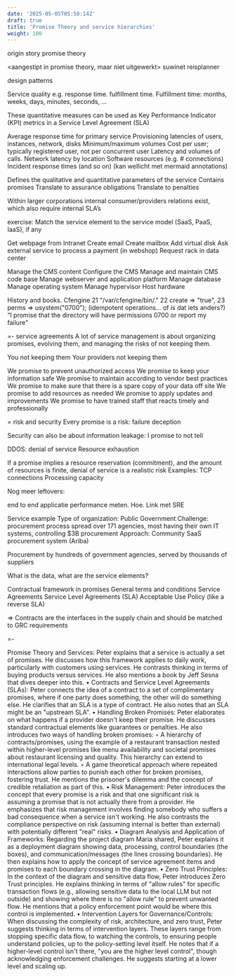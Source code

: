 ```yaml
---
date: '2025-05-05T05:58:14Z'
draft: true
title: 'Promise Theory and service hierarchies'
weight: 100
---
```


origin story promise theory

<aangestipt in promise theory, maar niet uitgewerkt>
suwinet
reisplanner
>


design patterns




Service quality
e.g. response time. fulfillment time.
Fulfillment time: months, weeks, days, minutes, seconds, …

These quantitative measures can be used as Key Performance Indicator (KPI) metrics in a Service Level Agreement (SLA)

Average response time for primary service
Provisioning latencies of users, instances, network, disks
Minimum/maximum volumes
Cost per user; typically registered user, not per concurrent user
Latency and volumes of calls.
Network latency by location
Software resources (e.g.  # connections)
Incident response times
(and so on)
(kan wellicht met mermaid annotations)

Defines the qualitative and quantitative parameters of the service
Contains promises
Translate to assurance obligations
Translate to penalties

Within larger corporations internal consumer/providers relations exist, which also require internal SLA’s



exercise: Match the service element to the service model (SaaS, PaaS, IaaS), if any

Get webpage from Intranet
Create email
Create mailbox
Add virtual disk
Ask external service to process a payment (in webshop)
Request rack in data center

Manage the CMS content
Configure the CMS
Manage and maintain CMS code base
Manage webserver and application platform
Manage database
Manage operating system
Manage hypervisor
Host hardware


History and books.
Cfengine
21 "/var/cfengine/bin/." 
22   create => "true", 
23   perms => usystem("0700");
(idempotent operations... of is dat iets anders?)
“I promise that the directory will have permissions 0700 or report my failure"

=-
service agreements
A lot of service management is about organizing promises, evolving them, and managing the risks of not keeping them.

You not keeping them
Your providers not keeping them

We promise to prevent unauthorized access
We promise to keep your information safe
We promise to maintain according to vendor best practices
We promise to make sure that there is a spare copy of your data off site
We promise to add resources as needed
We promise to apply updates and improvements
We promise to have trained staff that reacts timely and professionally

= risk and security
Every promise is a risk:
    failure 
    deception

Security can also be about information leakage: I promise to not tell

DDOS: denial of service
Resource exhaustion

If a promise implies a resource reservation (commitment), and the amount of resources is finite, denial of service is a realistic risk
Examples:
TCP connections
Processing capacity



Nog meer leftovers:

end to end applicatie performance meten. Hoe. Link met SRE

Service example 
Type of organization: Public Government
Challenge: procurement process spread over 171 agencies, 
most having their own IT systems, 
controlling $3B procurement
Approach: Community SaaS procurement system (Ariba)

Procurement by hundreds of government agencies, served by thousands of suppliers

What is the data, what are the service elements?

Contractual framework in promises
General terms and conditions
Service Agreements
Service Level Agreements (SLA)
Acceptable Use Policy (like a reverse SLA)

=> Contracts are the interfaces in the supply chain and should be matched to GRC requirements


=-

Promise Theory and Services: Peter explains that a service is actually a set of promises. He discusses how this framework applies to daily work, particularly with customers using services. He contrasts thinking in terms of buying products versus services. He also mentions a book by Jeff Sesna that dives deeper into this.
•
Contracts and Service Level Agreements (SLAs): Peter connects the idea of a contract to a set of complimentary promises, where if one party does something, the other will do something else. He clarifies that an SLA is a type of contract. He also notes that an SLA might be an "upstream SLA".
•
Handling Broken Promises: Peter elaborates on what happens if a provider doesn't keep their promise. He discusses standard contractual elements like guarantees or penalties. He also introduces two ways of handling broken promises:
◦
A hierarchy of contracts/promises, using the example of a restaurant transaction nested within higher-level promises like menu availability and societal promises about restaurant licensing and quality. This hierarchy can extend to international legal levels.
◦
A game theoretical approach where repeated interactions allow parties to punish each other for broken promises, fostering trust. He mentions the prisoner's dilemma and the concept of credible retaliation as part of this.
•
Risk Management: Peter introduces the concept that every promise is a risk and that one significant risk is assuming a promise that is not actually there from a provider. He emphasizes that risk management involves finding somebody who suffers a bad consequence when a service isn't working. He also contrasts the compliance perspective on risk (assuming internal is better than external) with potentially different "real" risks.
•
Diagram Analysis and Application of Frameworks: Regarding the project diagram Maria shared, Peter explains it as a deployment diagram showing data, processing, control boundaries (the boxes), and communication/messages (the lines crossing boundaries). He then explains how to apply the concept of service agreement items and promises to each boundary crossing in the diagram.
•
Zero Trust Principles: In the context of the diagram and sensitive data flow, Peter introduces Zero Trust principles. He explains thinking in terms of "allow rules" for specific transaction flows (e.g., allowing sensitive data to the local LLM but not outside) and showing where there is no "allow rule" to prevent unwanted flow. He mentions that a policy enforcement point would be where this control is implemented.
•
Intervention Layers for Governance/Controls: When discussing the complexity of risk, architecture, and zero trust, Peter suggests thinking in terms of intervention layers. These layers range from stopping specific data flow, to watching the controls, to ensuring people understand policies, up to the policy-setting level itself. He notes that if a higher-level control isn't there, "you are the higher level control", though acknowledging enforcement challenges. He suggests starting at a lower level and scaling up.

